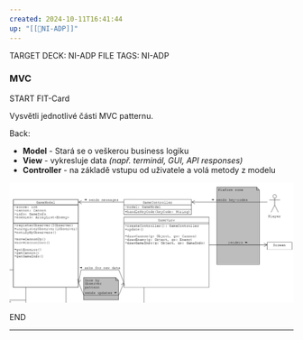 ```yaml
---
created: 2024-10-11T16:41:44
up: "[[📖NI-ADP]]"
---
```


TARGET DECK: NI-ADP
FILE TAGS: NI-ADP

### MVC


START
FIT-Card

Vysvětli jednotlivé části MVC patternu.

Back:

- **Model** - Stará se o veškerou business logiku
- **View** - vykresluje data _(např. terminál, GUI, API responses)_
- **Controller** - na základě vstupu od uživatele a volá metody z modelu

<!-- ImageStart -->
![](../../Assets/Pasted%20image%2020241011175342.png)
<!-- ImageEnd -->

<!--ID: 1728921214945-->
END

---
